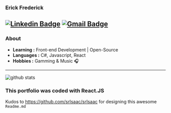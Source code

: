 ### Erick Frederick
[![Linkedin Badge](https://img.shields.io/badge/-Erick_Frederick-blue?style=flat-square&logo=Linkedin&logoColor=white&link=https://www.linkedin.com/in/erick-frederick-c//)](https://www.linkedin.com/in/erick-frederick-c/) [![Gmail Badge](https://img.shields.io/badge/-efrederick@gmail.com-c14438?style=flat-square&logo=Gmail&logoColor=white&link=mailto:efrederick@gmail.com)](mailto:efrederick@gmail.com)
---------------------------------------------------------------------------------------------------------------------------------------------------------------------------------
### About

-  **Learning :** Front-end Development | Open-Source
-  **Languages :** C#, Javascript, React
-  **Hobbies :** Gamming & Music :headphones:
---------------------------------------------------------------------------------------------------------------------------------------------------------------------------------

![github stats](https://github-readme-stats.vercel.app/api?username=pepeyen&show_icons=true)


### This portfolio was coded with React.JS

Kudos to https://github.com/srIsaac/srIsaac for designing this awesome `Readme.md`

